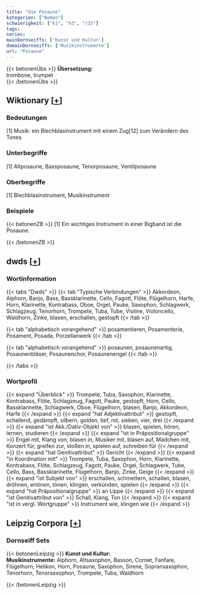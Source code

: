 ```yaml
---
title: "die Posaune"
kategorien: ["Nomen"]
schwierigkeit: ["k1", "h3", "r15"]
tags:
series:
mainDornseiffs: ['Kunst und Kultur']
domainDornseiffs: ['Musikinstrumente']
url: "Posaune"
---
```


{{< betonenÜbs >}}
**Übersetzung:**  
trombone, trumpet  
{{< /betonenÜbs >}}

## Wiktionary [[+](https://de.wiktionary.org/wiki/Posaune)]

### Bedeutungen
[1] Musik: ein Blechblasinstrument mit einem Zug[12] zum Verändern des Tones  

### Unterbegriffe
[1] Altposaune, Bassposaune, Tenorposaune, Ventilposaune  

### Oberbegriffe
[1] Blechblasinstrument, Musikinstrument  

### Beispiele
{{< betonenZB >}}
[1] Ein wichtiges Instrument in einer Bigband ist die Posaune.  

{{< /betonenZB >}}


## dwds [[+](https://www.dwds.de/wb/Posaune)]

### Wortinformation
{{< tabs "Dwds" >}}
{{< tab "Typische Verbindungen" >}}
Akkordeon, Alphorn, Banjo, Bass, Bassklarinette, Cello, Fagott, Flöte, Flügelhorn, Harfe, Horn, Klarinette, Kontrabass, Oboe, Orgel, Pauke, Saxophon, Schlagwerk, Schlagzeug, Tenorhorn, Trompete, Tuba, Tube, Violine, Violoncello, Waldhorn, Zinke, blasen, erschallen, gestopft
{{< /tab >}}

{{< tab "alphabetisch vorangehend" >}}
posamentieren, Posamenterie, Posament, Posada, Porzellanwerk
{{< /tab >}}

{{< tab "alphabetisch vorangehend" >}}
posaunen, posaunenartig, Posaunenbläser, Posaunenchor, Posaunenengel
{{< /tab >}}

{{< /tabs >}}

### Wortprofil
{{< expand "Überblick" >}} Trompete, Tuba, Saxophon, Klarinette, Kontrabass, Flöte, Schlagzeug, Fagott, Pauke, gestopft, Horn, Cello, Bassklarinette, Schlagwerk, Oboe, Flügelhorn, blasen, Banjo, Akkordeon, Harfe {{< /expand >}}
{{< expand "hat Adjektivattribut" >}} gestopft, schallend, gedämpft, silbern, golden, tief, rot, sieben, vier, drei {{< /expand >}}
{{< expand "ist Akk./Dativ-Objekt von" >}} blasen, spielen, hören, lernen, studieren {{< /expand >}}
{{< expand "ist in Präpositionalgruppe" >}} Engel mit, Klang von, blasen in, Musiker mit, blasen auf, Mädchen mit, Konzert für, greifen zur, stoßen in, spielen auf, schreiben für {{< /expand >}}
{{< expand "hat Genitivattribut" >}} Gericht {{< /expand >}}
{{< expand "in Koordination mit" >}} Trompete, Tuba, Saxophon, Horn, Klarinette, Kontrabass, Flöte, Schlagzeug, Fagott, Pauke, Orgel, Schlagwerk, Tube, Cello, Bass, Bassklarinette, Flügelhorn, Banjo, Zinke, Geige {{< /expand >}}
{{< expand "ist Subjekt von" >}} erschallen, schmettern, schallen, blasen, dröhnen, ertönen, tönen, klingen, verkünden, spielen {{< /expand >}}
{{< expand "hat Präpositionalgruppe" >}} an Lippe {{< /expand >}}
{{< expand "ist Genitivattribut von" >}} Schall, Klang, Ton {{< /expand >}}
{{< expand "ist in vergl. Wortgruppe" >}} Instrument wie, klingen wie {{< /expand >}}

## Leipzig Corpora [[+](https://corpora.uni-leipzig.de/en/res?word=Posaune&corpusId=deu_newscrawl-public_2018)]

### Dornseiff Sets
{{< betonenLeipzig >}}
**Kunst und Kultur:**  
**Musikinstrumente:** Alphorn, Altsaxophon, Basson, Cornet, Fanfare, Flügelhorn, Helikon, Horn, Posaune, Saxophon, Sirene, Sopransaxophon, Tenorhorn, Tenorsaxophon, Trompete, Tuba, Waldhorn  

{{< /betonenLeipzig >}}
